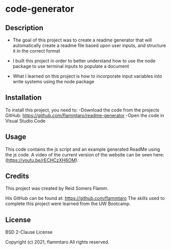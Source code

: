 # code-generator

## Description
- The goal of this project was to create a readme generator that will automatically create a readme file based upon user inputs, and structure it in the correct format

- I built this project in order to better understand how to use the node package to use terminal inputs to populate a document

- What I learned on this project is how to incorporate input variables into write systems using the node package

## Installation
To install this project, you need to:
-Download the code from the projects GitHub: https://github.com/flammtaro/readme-generator
-Open the code in Visual Studio Code

## Usage
This code contains the js script and an example generated ReadMe using the js code. A video of the current version of the website can be seen here: (https://youtu.be/rECHCzXH6OM). 

## Credits
This project was created by Reid Somers Flamm. 

His GitHub can be found at: https://github.com/flammtaro
The skills used to complete this project were learned from the UW Bootcamp. 

## License
BSD 2-Clause License

Copyright (c) 2021, flammtaro
All rights reserved.